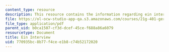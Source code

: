 ```yaml
---
content_type: resource
description: This resource contains the information regarding ein interview.
file: https://ol-ocw-studio-app-qa.s3.amazonaws.com/courses/21g-401-german-i-fall-2008/770935bc8b77f4cee1b8c74b52172020_MIT21G_401F08_ein_inter.pdf
file_type: application/pdf
parent_uid: b0ca1507-cf3d-dcef-45ce-f688a86a6079
resourcetype: Document
title: Ein Interview
uid: 770935bc-8b77-f4ce-e1b8-c74b52172020
---
```

